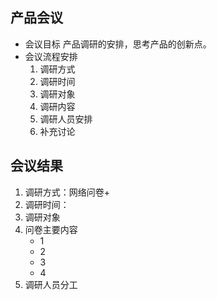 ## 产品会议

- 会议目标
  产品调研的安排，思考产品的创新点。
- 会议流程安排
  1. 调研方式
  2. 调研时间
  3. 调研对象
  4. 调研内容
  5. 调研人员安排
  6. 补充讨论

## 会议结果
1. 调研方式：网络问卷+
2. 调研时间：
3. 调研对象
4. 问卷主要内容
	- 1
	- 2
	- 3
	- 4
5. 调研人员分工
